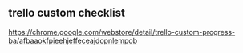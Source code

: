 ## trello custom checklist
https://chrome.google.com/webstore/detail/trello-custom-progress-ba/afbaaokfpieehjeffeceajdopnlempob


